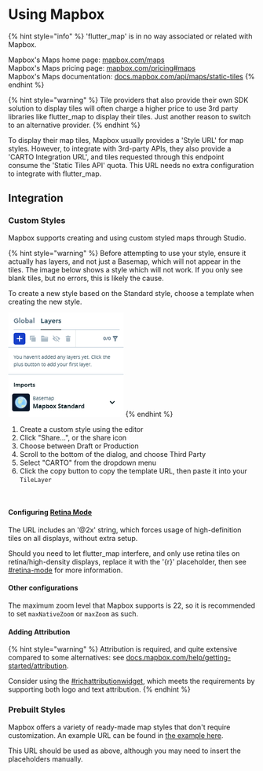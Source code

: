 # Using Mapbox

{% hint style="info" %}
'flutter\_map' is in no way associated or related with Mapbox.

Mapbox's Maps home page: [mapbox.com/maps](https://www.mapbox.com/maps)\
Mapbox's Maps pricing page: [mapbox.com/pricing#maps](https://www.mapbox.com/pricing#maps)\
Mapbox's Maps documentation: [docs.mapbox.com/api/maps/static-tiles](https://docs.mapbox.com/api/maps/static-tiles)
{% endhint %}

{% hint style="warning" %}
Tile providers that also provide their own SDK solution to display tiles will often charge a higher price to use 3rd party libraries like flutter\_map to display their tiles. Just another reason to switch to an alternative provider.
{% endhint %}

To display their map tiles, Mapbox usually provides a 'Style URL' for map styles. However, to integrate with 3rd-party APIs, they also provide a 'CARTO Integration URL', and tiles requested through this endpoint consume the 'Static Tiles API' quota. This URL needs no extra configuration to integrate with flutter\_map.

## Integration

### Custom Styles

Mapbox supports creating and using custom styled maps through Studio.

{% hint style="warning" %}
Before attempting to use your style, ensure it actually has layers, and not just a Basemap, which will not appear in the tiles. The image below shows a style which will not work. If you only see blank tiles, but no errors, this is likely the cause.

To create a new style based on the Standard style, choose a template when creating the new style.

<img src="../.gitbook/assets/image.png" alt="" data-size="original"> &#x20;
{% endhint %}

1. Create a custom style using the editor
2. Click "Share...", or the share icon
3. Choose between Draft or Production
4. Scroll to the bottom of the dialog, and choose Third Party
5. Select "CARTO" from the dropdown menu
6. Click the copy button to copy the template URL, then paste it into your `TileLayer`

<figure><img src="../.gitbook/assets/Tile Provider Integration - Mapbox" alt="" width="563"><figcaption></figcaption></figure>

#### Configuring [Retina Mode](../layers/tile-layer/#retina-mode)

The URL includes an '@2x' string, which forces usage of high-definition tiles on all displays, without extra setup.

Should you need to let flutter\_map interfere, and only use retina tiles on retina/high-density displays, replace it with the '{r}' placeholder, then see [#retina-mode](../layers/tile-layer/#retina-mode "mention") for more information.

#### Other configurations

The maximum zoom level that Mapbox supports is 22, so it is recommended to set `maxNativeZoom` or `maxZoom` as such.

#### Adding Attribution

{% hint style="warning" %}
Attribution is required, and quite extensive compared to some alternatives: see [docs.mapbox.com/help/getting-started/attribution](https://docs.mapbox.com/help/getting-started/attribution/).

Consider using the [#richattributionwidget](../layers/attribution-layer.md#richattributionwidget "mention"), which meets the requirements by supporting both logo and text attribution.
{% endhint %}

### Prebuilt Styles

Mapbox offers a variety of ready-made map styles that don't require customization. An example URL can be found in [the example here](https://docs.mapbox.com/api/maps/static-tiles/#example-request-retrieve-raster-tiles-from-styles).

This URL should be used as above, although you may need to insert the placeholders manually.
